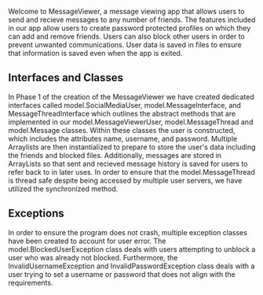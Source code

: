 Welcome to MessageViewer, a message viewing app that allows users to send and recieve messages to any number of friends. The features included in our app allow users to create password protected profiles on which they can add and remove friends. Users can also block other users in order to prevent unwanted communications. User data is saved in files to ensure that information is saved even when the app is exited. 
## Interfaces and Classes
In Phase 1 of the creation of the MessageViewer we have created dedicated interfaces called model.SocialMediaUser, model.MessageInterface, and MessageThreadInterface which outlines the abstract methods that are implemented in our model.MessageViewerUser, model.MessageThread and model.Message classes. Within these classes the user is constructed, which includes the attributes name, username, and password. Multiple Arraylists are then instantialized to prepare to store the user's data including the friends and blocked files. Additionally, messages are stored in ArrayLists so that sent and recieved message history is saved for users to refer back to in later uses. In order to ensure that the model.MessageThread is thread safe despite being accessed by multiple user servers, we have utilized the synchronized method. 
## Exceptions
In order to ensure the program does not crash, multiple exception classes have been created to account for user error. The model.BlockedUserException class deals with users attempting to unblock a user who was already not blocked. Furthermore, the InvalidUsernameException and InvalidPasswordException class deals with a user trying to set a username or password that does not align with the requirements. 
